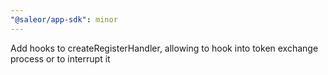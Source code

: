 ```yaml
---
"@saleor/app-sdk": minor
---
```


Add hooks to createRegisterHandler, allowing to hook into token exchange process or to interrupt it

